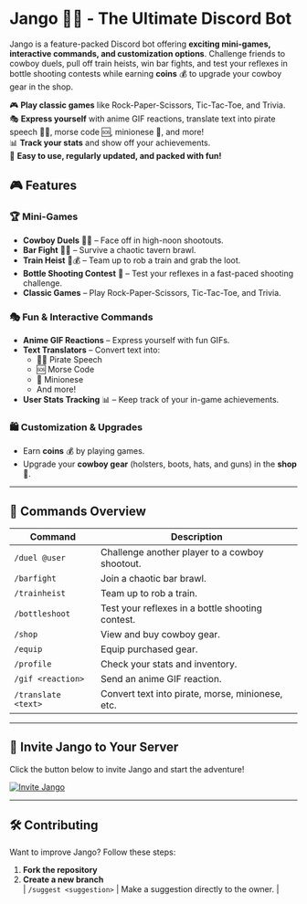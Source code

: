 # Jango 🤠🔫 - The Ultimate Discord Bot  

Jango is a feature-packed Discord bot offering **exciting mini-games, interactive commands, and customization options**. Challenge friends to cowboy duels, pull off train heists, win bar fights, and test your reflexes in bottle shooting contests while earning **coins** 💰 to upgrade your cowboy gear in the shop.  

🎮 **Play classic games** like Rock-Paper-Scissors, Tic-Tac-Toe, and Trivia.  
🎭 **Express yourself** with anime GIF reactions, translate text into pirate speech 🏴‍☠️, morse code 🆘, minionese 🍌, and more!  
📊 **Track your stats** and show off your achievements.  
🚀 **Easy to use, regularly updated, and packed with fun!**  

## 🎮 Features  

### 🏆 Mini-Games  
- **Cowboy Duels** 🤠🔫 – Face off in high-noon shootouts.  
- **Bar Fight** 👊🍻 – Survive a chaotic tavern brawl.  
- **Train Heist** 🚂💰 – Team up to rob a train and grab the loot.  
- **Bottle Shooting Contest** 🎯 – Test your reflexes in a fast-paced shooting challenge.  
- **Classic Games** – Play Rock-Paper-Scissors, Tic-Tac-Toe, and Trivia.  

### 🎭 Fun & Interactive Commands  
- **Anime GIF Reactions** – Express yourself with fun GIFs.  
- **Text Translators** – Convert text into:
  - 🏴‍☠️ Pirate Speech  
  - 🆘 Morse Code  
  - 🍌 Minionese  
  - And more!  
- **User Stats Tracking** 📊 – Keep track of your in-game achievements.  

### 🛍️ Customization & Upgrades  
- Earn **coins** 💰 by playing games.  
- Upgrade your **cowboy gear** (holsters, boots, hats, and guns) in the **shop** 🏪.  

---

## 🤖 Commands Overview  
| Command | Description |
|---------|------------|
| `/duel @user` | Challenge another player to a cowboy shootout. |
| `/barfight` | Join a chaotic bar brawl. |
| `/trainheist` | Team up to rob a train. |
| `/bottleshoot` | Test your reflexes in a bottle shooting contest. |
| `/shop` | View and buy cowboy gear. |
| `/equip` | Equip purchased gear. |
| `/profile` | Check your stats and inventory. |
| `/gif <reaction>` | Send an anime GIF reaction. |
| `/translate <text>` | Convert text into pirate, morse, minionese, etc. |

---

## 🚀 Invite Jango to Your Server  
Click the button below to invite Jango and start the adventure!  

[![Invite Jango](https://img.shields.io/badge/Invite-Jango%20Bot-blue?style=for-the-badge)](https://top.gg/bot/1122526375157448714)  

---

## 🛠️ Contributing  
Want to improve Jango? Follow these steps:  
1. **Fork the repository**  
2. **Create a new branch**  
| `/suggest <suggestion>` | Make a suggestion directly to the owner. |
